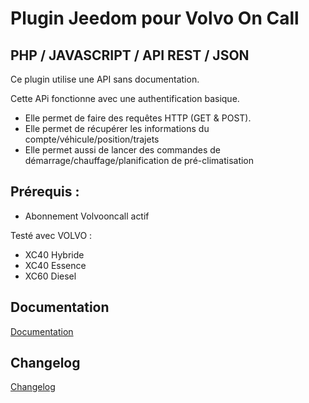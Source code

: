 # Plugin Jeedom pour Volvo On Call
## PHP / JAVASCRIPT / API REST / JSON

Ce plugin utilise une API sans documentation.

Cette APi fonctionne avec une authentification basique.
* Elle permet de faire des requêtes HTTP (GET & POST).
* Elle permet de récupérer les informations du compte/véhicule/position/trajets
* Elle permet aussi de lancer des commandes de démarrage/chauffage/planification de pré-climatisation
## Prérequis :
- Abonnement Volvooncall actif

Testé avec VOLVO :
- XC40 Hybride
- XC40 Essence
- XC60 Diesel

## Documentation
[Documentation](/docs/fr_FR/documentation.md)
## Changelog
[Changelog](/docs/fr_FR/changelog.md)